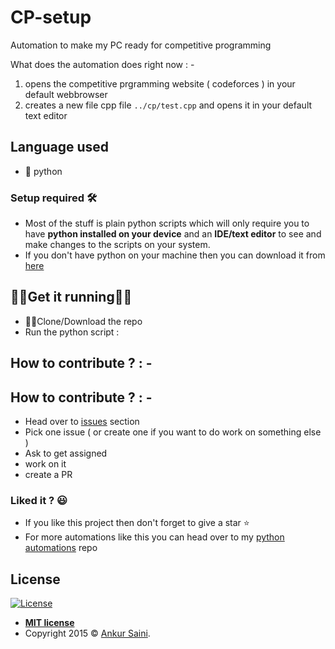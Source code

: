 # CP-setup
Automation to make my PC ready for competitive programming

What does the automation does right now : -
1. opens the competitive prgramming website ( codeforces ) in your default webbrowser
2. creates a new file cpp file `../cp/test.cpp` and opens it in your default text editor

## Language used
- 🐍 python

### Setup required 🛠
- Most of the stuff is plain python scripts which will only require you to have **python installed on your device** and an **IDE/text editor** to see and make changes to the scripts on your system.
- If you don't have python on your machine then you can download it from [here](https://www.python.org/downloads/)

## 🏃‍♀️Get it running🏃‍♂️
- 👯‍♂️Clone/Download the repo
- Run the python script :

## How to contribute ? : -

## How to contribute ? : -
- Head over to [issues](https://github.com/Arsenic-ATG/CP-setup/issues) section
- Pick one issue ( or create one if you want to do work on something else )
- Ask to get assigned
- work on it
- create a PR

### Liked it ? 😃
- If you like this project then don't forget to give a star ⭐️
- For more automations like this you can head over to my [python automations](https://github.com/Arsenic-ATG/Python-Automations) repo

## License

[![License](http://img.shields.io/:license-mit-blue.svg?style=flat-square)](http://badges.mit-license.org)

- **[MIT license](http://opensource.org/licenses/mit-license.php)**
- Copyright 2015 © <a href="https://github.com/Arsenic-ATG" target="_blank">Ankur Saini</a>.
